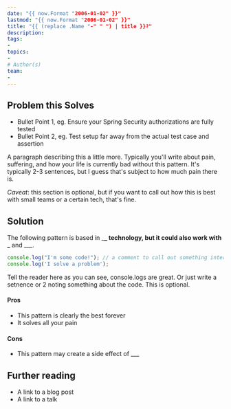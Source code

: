 ```yaml
---
date: "{{ now.Format "2006-01-02" }}"
lastmod: "{{ now.Format "2006-01-02" }}"
title: "{{ (replace .Name "-" " ") | title }}?"
description:
tags:
-
topics:
- 
# Author(s)
team:
-
---
```


## Problem this Solves

-   Bullet Point 1, eg. Ensure your Spring Security authorizations are fully tested
-   Bullet Point 2, eg. Test setup far away from the actual test case and assertion

A paragraph describing this a little more. Typically you'll write about pain, suffering, and how your life is currently bad without this pattern.
It's typically 2-3 sentences, but I guess that's subject to how much pain there is.

_Caveat_: this section is optional, but if you want to call out how this is best with small teams or a certain tech, that's fine.

## Solution

The following pattern is based in \_**_ technology, but it could also work with _** and \_\_\_.

```javascript
console.log("I'm some code!"); // a comment to call out something interesting
console.log('I solve a problem');
```

Tell the reader here as you can see, console.logs are great. Or just write a setnence or 2 noting something about the code. This is optional.

#### Pros

-   This pattern is clearly the best forever
-   It solves all your pain

#### Cons

-   This pattern may create a side effect of \_\_\_

## Further reading

-   A link to a blog post
-   A link to a talk
